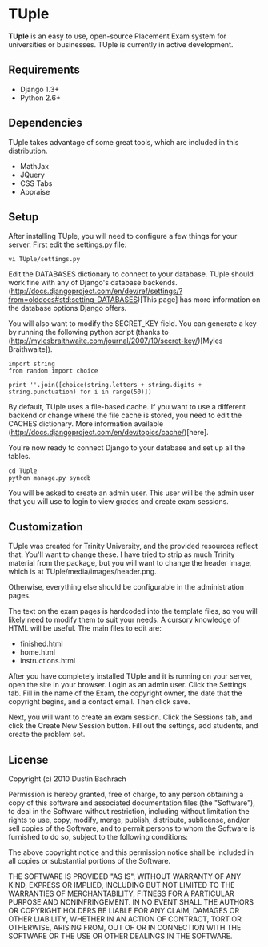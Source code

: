# TUple

**TUple** is an easy to use, open-source Placement Exam system for universities or businesses. TUple is currently in active development.

## Requirements

* Django 1.3+
* Python 2.6+

## Dependencies

TUple takes advantage of some great tools, which are included in this distribution. 

* MathJax
* JQuery
* CSS Tabs
* Appraise

## Setup

After installing TUple, you will need to configure a few things for your server. First edit the settings.py file:

	vi TUple/settings.py

Edit the DATABASES dictionary to connect to your database. TUple should work fine with any of Django's database backends. (http://docs.djangoproject.com/en/dev/ref/settings/?from=olddocs#std:setting-DATABASES)[This page] has more information on the database options Django offers.

You will also want to modify the SECRET_KEY field. You can generate a key by running the following python script (thanks to (http://mylesbraithwaite.com/journal/2007/10/secret-key/)[Myles Braithwaite]).

	import string
	from random import choice
	
	print ''.join([choice(string.letters + string.digits + string.punctuation) for i in range(50)])

By default, TUple uses a file-based cache. If you want to use a different backend or change where the file cache is stored, you need to edit the CACHES dictionary. More information available (http://docs.djangoproject.com/en/dev/topics/cache/)[here].

You're now ready to connect Django to your database and set up all the tables.

	cd TUple
	python manage.py syncdb

You will be asked to create an admin user. This user will be the admin user that you will use to login to view grades and create exam sessions.



## Customization

TUple was created for Trinity University, and the provided resources reflect that. You'll want to change these. I have tried to strip as much Trinity material from the package, but you will want to change the header image, which is at TUple/media/images/header.png.

Otherwise, everything else should be configurable in the administration pages.

The text on the exam pages is hardcoded into the template files, so you will likely need to modify them to suit your needs. A cursory knowledge of HTML will be useful. The main files to edit are:

* finished.html
* home.html
* instructions.html

After you have completely installed TUple and it is running on your server, open the site in your browser. Login as an admin user. Click the Settings tab. Fill in the name of the Exam, the copyright owner, the date that the copyright begins, and a contact email. Then click save.

Next, you will want to create an exam session. Click the Sessions tab, and click the Create New Session button. Fill out the settings, add students, and create the problem set.

## License

Copyright (c) 2010 Dustin Bachrach

Permission is hereby granted, free of charge, to any person obtaining a copy
of this software and associated documentation files (the "Software"), to deal
in the Software without restriction, including without limitation the rights
to use, copy, modify, merge, publish, distribute, sublicense, and/or sell
copies of the Software, and to permit persons to whom the Software is
furnished to do so, subject to the following conditions:

The above copyright notice and this permission notice shall be included in
all copies or substantial portions of the Software.

THE SOFTWARE IS PROVIDED "AS IS", WITHOUT WARRANTY OF ANY KIND, EXPRESS OR
IMPLIED, INCLUDING BUT NOT LIMITED TO THE WARRANTIES OF MERCHANTABILITY,
FITNESS FOR A PARTICULAR PURPOSE AND NONINFRINGEMENT. IN NO EVENT SHALL THE
AUTHORS OR COPYRIGHT HOLDERS BE LIABLE FOR ANY CLAIM, DAMAGES OR OTHER
LIABILITY, WHETHER IN AN ACTION OF CONTRACT, TORT OR OTHERWISE, ARISING FROM,
OUT OF OR IN CONNECTION WITH THE SOFTWARE OR THE USE OR OTHER DEALINGS IN
THE SOFTWARE.
